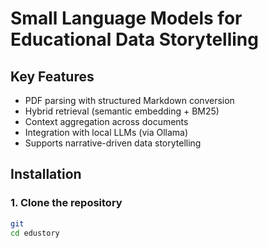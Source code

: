 # Small Language Models for Educational Data Storytelling


## Key Features

- PDF parsing with structured Markdown conversion
- Hybrid retrieval (semantic embedding + BM25)
- Context aggregation across documents
- Integration with local LLMs (via Ollama)
- Supports narrative-driven data storytelling

## Installation

### 1. Clone the repository

```bash
git 
cd edustory